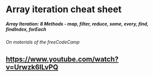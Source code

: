 # Array iteration cheat sheet

##### Array Iteration: 8 Methods - map, filter, reduce, some, every, find, findIndex, forEach
###### On materials of the freeCodeCamp 
https://www.youtube.com/watch?v=Urwzk6ILvPQ
---
